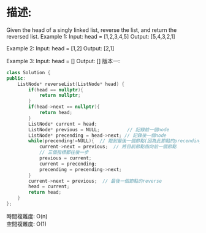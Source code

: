 # 描述:
Given the head of a singly linked list, reverse the list, and return the reversed list.
Example 1:
Input: head = [1,2,3,4,5]
Output: [5,4,3,2,1]

Example 2:
Input: head = [1,2]
Output: [2,1]

Example 3:
Input: head = []
Output: []
版本一:

```C++
class Solution {
public:
    ListNode* reverseList(ListNode* head) {
        if(head == nullptr){
            return nullptr;
        }
        if(head->next == nullptr){
            return head;
        }
        ListNode* current = head;
        ListNode* previous = NULL;          // 記錄前一個node
        ListNode* precending = head->next; // 記錄後一個node
        while(precending!=NULL){  // 跑到最後一個節點(因為此節點的precending已經指向NULL)
            current->next = previous;  // 將目前節點指向前一個節點
            // 三個指標都往後一步
            previous = current;
            current = precending;
            precending = precending->next;
        }
        current->next = previous;  // 最後一個節點的reverse
        head = current;
        return head;
    }
};
```
時間複雜度: O(n)  
空間複雜度: O(1)